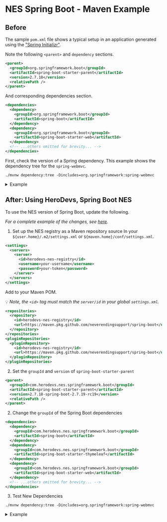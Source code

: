 # NES Spring Boot - Maven Example

## Before
The sample `pom.xml` file shows a typical setup in an application generated using the ["Spring Initializr"](https://start.spring.io). 

Note the following `<parent>` and `dependency` sections.
```xml
<parent>
  <groupId>org.springframework.boot</groupId>
  <artifactId>spring-boot-starter-parent</artifactId>
  <version>2.7.18</version>
  <relativePath />
</parent>
```
And corresponding dependencies section.

```xml
<dependencies>
  <dependency>
    <groupId>org.springframework.boot</groupId>
    <artifactId>spring-boot</artifactId>
  </dependency>
  <dependency>
    <groupId>org.springframework.boot</groupId>
    <artifactId>spring-boot-starter-web</artifactId>
  </dependency>
  <!-- ...others omitted for brevity... -->
</dependencies>
```

First, check the version of a Spring dependency. This example shows the dependency tree for the `spring-webmvc`. 

```shell
./mvnw dependency:tree -Dincludes=org.springframework:spring-webmvc
```

<details>

<summary>Example</summary>

```shell
➜ ./mvnw dependency:tree -Dincludes=org.springframework:spring-webmvc
[INFO] Scanning for projects...
[INFO]
[INFO] --------------------------< com.example:demo >--------------------------
[INFO] Building NES Spring Boot Demo 0.0.1-SNAPSHOT
[INFO]   from pom.xml
[INFO] --------------------------------[ jar ]---------------------------------
[INFO]
[INFO] --- dependency:3.3.0:tree (default-cli) @ demo ---
[INFO] com.example:demo:jar:0.0.1-SNAPSHOT
[INFO] \- org.springframework.boot:spring-boot-starter-web:jar:2.7.18:compile
[INFO]    \- org.springframework:spring-webmvc:jar:5.3.31:compile
[INFO] ------------------------------------------------------------------------
[INFO] BUILD SUCCESS
[INFO] ------------------------------------------------------------------------
```

</details>


## After: Using HeroDevs, Spring Boot NES

To use the NES version of Spring Boot, update the following. 

_For a complete example of the changes, see [here](https://github.com/neverendingsupport/nes-spring-boot-test-apps/compare/main...maven-sample-with-nes)._

1. Set up the NES registry as a Maven repository source
In your `${user.home}/.m2/settings.xml` or `${maven.home}/conf/settings.xml`.

```xml
<settings>
  <servers>
    <server>
      <id>herodevs-nes-registry</id>
      <username>your-username</username>
      <password>your-token</password>
    </server>
  </servers>
</settings>
```

Add to your Maven POM.

:bulb: _Note, the `<id>` tag must match the `server/id` in your global `settings.xml`._

```xml
<repositories>
  <repository>
    <id>herodevs-nes-registry</id>
    <url>https://maven.pkg.github.com/neverendingsupport/spring-boot</url>
  </repository>
</repositories>
<pluginRepositories>
  <pluginRepository>
    <id>herodevs-nes-registry</id>
    <url>https://maven.pkg.github.com/neverendingsupport/spring-boot</url>
  </pluginRepository>
</pluginRepositories>
```


2. Set the `groupId` and `version` of `spring-boot-starter-parent`
```xml
<parent>
  <groupId>com.herodevs.nes.springframework.boot</groupId>
  <artifactId>spring-boot-starter-parent</artifactId>
  <version>2.7.18-spring-boot-2.7.19-rc19</version>
  <relativePath />
</parent>
```
2. Change the `groupId` of the Spring Boot dependencies
```xml
<dependencies>
  <dependency>
    <groupId>com.herodevs.nes.springframework.boot</groupId>
    <artifactId>spring-boot</artifactId>
  </dependency>
  <dependency>
    <groupId>com.herodevs.nes.springframework.boot</groupId>
    <artifactId>spring-boot-starter-thymeleaf</artifactId>
  </dependency>
  <dependency>
    <groupId>com.herodevs.nes.springframework.boot</groupId>
    <artifactId>spring-boot-starter-web</artifactId>
  </dependency>
  <!-- ...others omitted for brevity... -->
</dependencies>
```

3. Test New Dependencies

```shell
./mvnw dependency:tree -Dincludes=org.springframework:spring-webmvc
```
<details>

<summary>Example</summary>

```shell
➜  maven-example git:(maven-readme) ./mvnw dependency:tree -Dincludes=org.springframework:spring-webmvc
[INFO] Scanning for projects...
[INFO]
[INFO] --------------------------< com.example:demo >--------------------------
[INFO] Building NES Spring Boot Demo 0.0.1-SNAPSHOT
[INFO]   from pom.xml
[INFO] --------------------------------[ jar ]---------------------------------
[INFO]
[INFO] --- dependency:3.3.0:tree (default-cli) @ demo ---
[INFO] com.example:demo:jar:0.0.1-SNAPSHOT
[INFO] \- com.herodevs.nes.springframework.boot:spring-boot-starter-web:jar:2.7.18-spring-boot-2.7.19-rc19:compile
[INFO]    \- org.springframework:spring-webmvc:jar:5.3.31:compile
[INFO] ------------------------------------------------------------------------
[INFO] BUILD SUCCESS
[INFO] ------------------------------------------------------------------------
```

</details>

